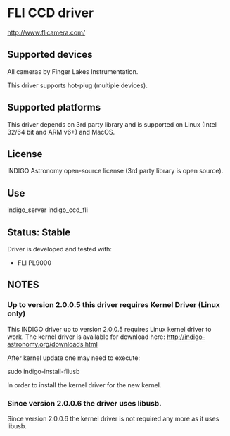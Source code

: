 # FLI CCD driver

http://www.flicamera.com/

## Supported devices

All cameras by Finger Lakes Instrumentation.

This driver supports hot-plug (multiple devices).

## Supported platforms

This driver depends on 3rd party library and is supported on Linux (Intel 32/64 bit and ARM v6+) and MacOS.

## License

INDIGO Astronomy open-source license (3rd party library is open source).

## Use

indigo_server indigo_ccd_fli

## Status: Stable

Driver is developed and tested with:
* FLI PL9000

## NOTES
### Up to version 2.0.0.5 this driver requires Kernel Driver (Linux only)
This INDIGO driver up to version 2.0.0.5 requires Linux kernel driver to work. The kernel driver is available for download here:
http://indigo-astronomy.org/downloads.html

After kernel update one may need to execute:

sudo indigo-install-fliusb

In order to install the kernel driver for the new kernel.

### Since version 2.0.0.6 the driver uses libusb.
Since version 2.0.0.6 the kernel driver is not required any more as it uses libusb.
